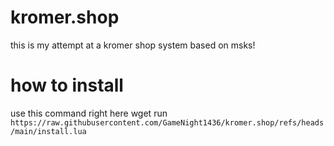# kromer.shop
this is my attempt at a kromer shop system based on msks!

# how to install
use this command right here wget run `https://raw.githubusercontent.com/GameNight1436/kromer.shop/refs/heads/main/install.lua`
